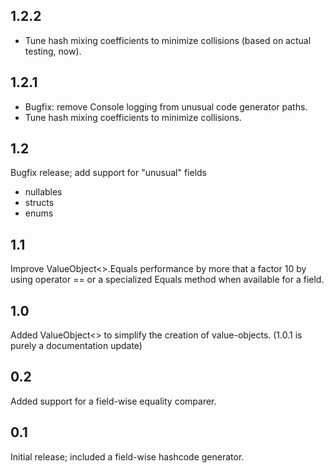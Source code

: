1.2.2
---
 - Tune hash mixing coefficients to minimize collisions (based on actual testing, now).

1.2.1
---
 - Bugfix: remove Console logging from unusual code generator paths.
 - Tune hash mixing coefficients to minimize collisions.

1.2
---
Bugfix release; add support for "unusual" fields
 - nullables
 - structs
 - enums

1.1
---
Improve ValueObject<>.Equals performance by more that a factor 10 by using 
operator == or a specialized Equals method when available for a field.

1.0
---
Added ValueObject<> to simplify the creation of value-objects.  (1.0.1 is purely a documentation update)

0.2
---
Added support for a field-wise equality comparer.

0.1
---
Initial release; included a field-wise hashcode generator.
